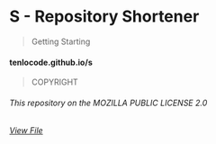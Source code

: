 # __S__ - Repository Shortener

> Getting Starting

#### tenlocode.github.io/s

> COPYRIGHT

###### This repository on the MOZILLA PUBLIC LICENSE 2.0
###### [View File](https://github.com/TEnLOcODE/s/blob/main/LICENSE)
